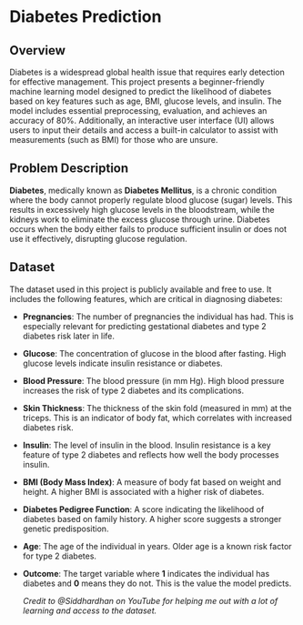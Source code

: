 # Diabetes Prediction

## Overview

Diabetes is a widespread global health issue that requires early detection for effective management. This project presents a beginner-friendly machine learning model designed to predict the likelihood of diabetes based on key features such as age, BMI, glucose levels, and insulin. The model includes essential preprocessing, evaluation, and achieves an accuracy of 80%. Additionally, an interactive user interface (UI) allows users to input their details and access a built-in calculator to assist with measurements (such as BMI) for those who are unsure.

## Problem Description

**Diabetes**, medically known as **Diabetes Mellitus**, is a chronic condition where the body cannot properly regulate blood glucose (sugar) levels. This results in excessively high glucose levels in the bloodstream, while the kidneys work to eliminate the excess glucose through urine. Diabetes occurs when the body either fails to produce sufficient insulin or does not use it effectively, disrupting glucose regulation.

## Dataset

The dataset used in this project is publicly available and free to use. It includes the following features, which are critical in diagnosing diabetes:

- **Pregnancies**: The number of pregnancies the individual has had. This is especially relevant for predicting gestational diabetes and type 2 diabetes risk later in life.
  
- **Glucose**: The concentration of glucose in the blood after fasting. High glucose levels indicate insulin resistance or diabetes.
  
- **Blood Pressure**: The blood pressure (in mm Hg). High blood pressure increases the risk of type 2 diabetes and its complications.
  
- **Skin Thickness**: The thickness of the skin fold (measured in mm) at the triceps. This is an indicator of body fat, which correlates with increased diabetes risk.
  
- **Insulin**: The level of insulin in the blood. Insulin resistance is a key feature of type 2 diabetes and reflects how well the body processes insulin.
  
- **BMI (Body Mass Index)**: A measure of body fat based on weight and height. A higher BMI is associated with a higher risk of diabetes.
  
- **Diabetes Pedigree Function**: A score indicating the likelihood of diabetes based on family history. A higher score suggests a stronger genetic predisposition.
  
- **Age**: The age of the individual in years. Older age is a known risk factor for type 2 diabetes.
  
- **Outcome**: The target variable where **1** indicates the individual has diabetes and **0** means they do not. This is the value the model predicts.

  *Credit to @Siddhardhan on YouTube for helping me out with a lot of learning and access to the dataset.*
